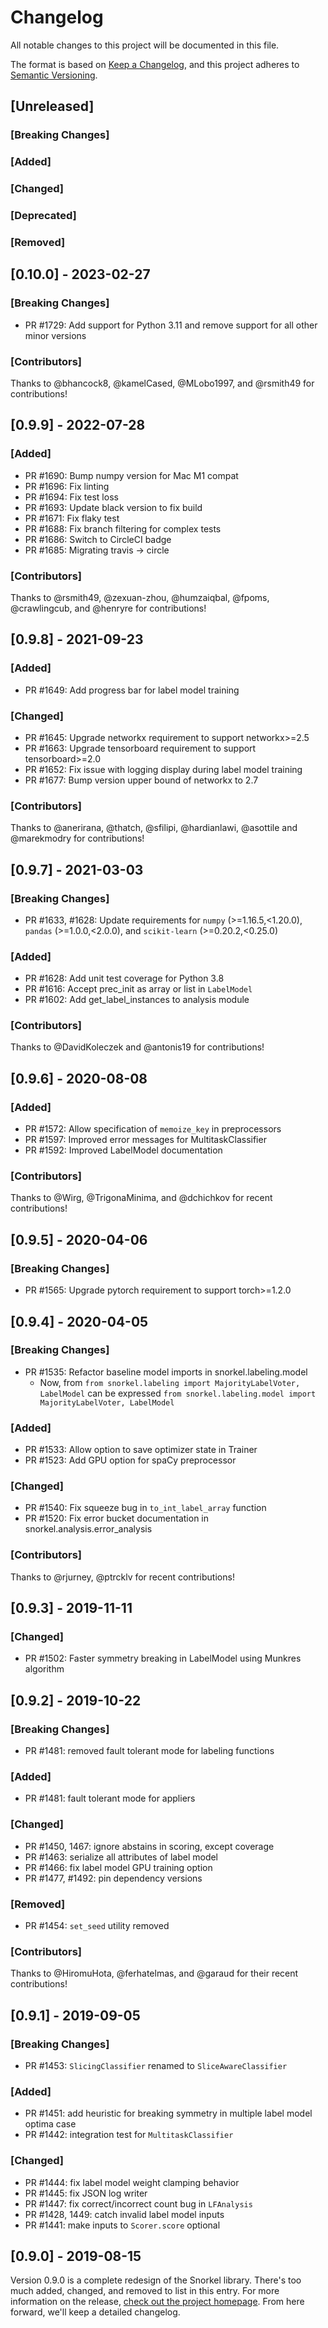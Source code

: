 # Changelog
All notable changes to this project will be documented in this file.

The format is based on [Keep a Changelog](https://keepachangelog.com/en/1.0.0/),
and this project adheres to [Semantic Versioning](https://semver.org/spec/v2.0.0.html).

## [Unreleased]
### [Breaking Changes]
### [Added]
### [Changed]
### [Deprecated]
### [Removed]


##  [0.10.0] - 2023-02-27
### [Breaking Changes]

* PR #1729: Add support for Python 3.11 and remove support for all other minor versions

### [Contributors]

Thanks to @bhancock8, @kamelCased, @MLobo1997, and @rsmith49 for contributions!


## [0.9.9] - 2022-07-28
### [Added]

* PR #1690: Bump numpy version for Mac M1 compat
* PR #1696: Fix linting
* PR #1694: Fix test loss
* PR #1693: Update black version to fix build
* PR #1671: Fix flaky test
* PR #1688: Fix branch filtering for complex tests
* PR #1686: Switch to CircleCI badge
* PR #1685: Migrating travis -> circle 


### [Contributors]

Thanks to @rsmith49, @zexuan-zhou, @humzaiqbal, @fpoms, @crawlingcub, and @henryre for contributions!


## [0.9.8] - 2021-09-23
### [Added]

* PR #1649: Add progress bar for label model training

### [Changed]

* PR #1645: Upgrade networkx requirement to support networkx>=2.5
* PR #1663: Upgrade tensorboard requirement to support tensorboard>=2.0
* PR #1652: Fix issue with logging display during label model training
* PR #1677: Bump version upper bound of networkx to 2.7

### [Contributors]

Thanks to @anerirana, @thatch, @sfilipi, @hardianlawi, @asottile and @marekmodry for contributions!

## [0.9.7] - 2021-03-03
### [Breaking Changes]

* PR #1633, #1628: Update requirements for `numpy` (>=1.16.5,<1.20.0), `pandas` (>=1.0.0,<2.0.0), and `scikit-learn` (>=0.20.2,<0.25.0)

### [Added]

* PR #1628: Add unit test coverage for Python 3.8
* PR #1616: Accept prec_init as array or list in `LabelModel`
* PR #1602: Add get_label_instances to analysis module

### [Contributors]

Thanks to @DavidKoleczek and @antonis19 for contributions!

## [0.9.6] - 2020-08-08
### [Added]

* PR #1572: Allow specification of `memoize_key` in preprocessors
* PR #1597: Improved error messages for MultitaskClassifier
* PR #1592: Improved LabelModel documentation

### [Contributors]

Thanks to @Wirg, @TrigonaMinima, and @dchichkov for recent contributions!

## [0.9.5] - 2020-04-06
### [Breaking Changes]

* PR #1565: Upgrade pytorch requirement to support torch>=1.2.0

## [0.9.4] - 2020-04-05
### [Breaking Changes]

* PR #1535: Refactor baseline model imports in snorkel.labeling.model
    * Now, from `from snorkel.labeling import MajorityLabelVoter, LabelModel`
    can be expressed `from snorkel.labeling.model import MajorityLabelVoter, LabelModel`

### [Added]

* PR #1533: Allow option to save optimizer state in Trainer
* PR #1523: Add GPU option for spaCy preprocessor

### [Changed]

* PR #1540: Fix squeeze bug in `to_int_label_array` function
* PR #1520: Fix error bucket documentation in snorkel.analysis.error_analysis

### [Contributors]

Thanks to @rjurney, @ptrcklv for recent contributions!

## [0.9.3] - 2019-11-11

### [Changed]

* PR #1502: Faster symmetry breaking in LabelModel using Munkres algorithm


## [0.9.2] - 2019-10-22

### [Breaking Changes]

* PR #1481: removed fault tolerant mode for labeling functions

### [Added]

* PR #1481: fault tolerant mode for appliers

### [Changed]

* PR #1450, 1467: ignore abstains in scoring, except coverage
* PR #1463: serialize all attributes of label model
* PR #1466: fix label model GPU training option
* PR #1477, #1492: pin dependency versions

### [Removed]

* PR #1454: `set_seed` utility removed

### [Contributors]

Thanks to @HiromuHota, @ferhatelmas, and @garaud for their recent contributions!


## [0.9.1] - 2019-09-05

### [Breaking Changes]

* PR #1453: `SlicingClassifier` renamed to `SliceAwareClassifier`

### [Added]

* PR #1451: add heuristic for breaking symmetry in multiple label model optima case
* PR #1442: integration test for `MultitaskClassifier`

### [Changed]

* PR #1444: fix label model weight clamping behavior
* PR #1445: fix JSON log writer
* PR #1447: fix correct/incorrect count bug in `LFAnalysis`
* PR #1428, 1449: catch invalid label model inputs
* PR #1441: make inputs to `Scorer.score` optional


## [0.9.0] - 2019-08-15
Version 0.9.0 is a complete redesign of the Snorkel library.
There's too much added, changed, and removed to list in this entry.
For more information on the release,
[check out the project homepage](https://snorkel.org).
From here forward, we'll keep a detailed changelog.
